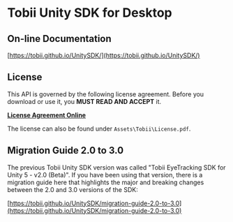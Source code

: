 # Tobii Unity SDK for Desktop


## On-line Documentation

[https://tobii.github.io/UnitySDK/](https://tobii.github.io/UnitySDK/)


## License

This API is governed by the following license agreement. Before you download or use it, you **MUST READ AND ACCEPT** it.

[**License Agreement Online**](https://developer.tobii.com/license-agreement/)

The license can also be found under `Assets\Tobii\License.pdf`.


## Migration Guide 2.0 to 3.0

The previous Tobii Unity SDK version was called "Tobii EyeTracking SDK for Unity 5 - v2.0 (Beta)". If you have been using that version, there is a migration guide here that highlights the major and breaking changes between the 2.0 and 3.0 versions of the SDK:

[https://tobii.github.io/UnitySDK/migration-guide-2.0-to-3.0](https://tobii.github.io/UnitySDK/migration-guide-2.0-to-3.0)
